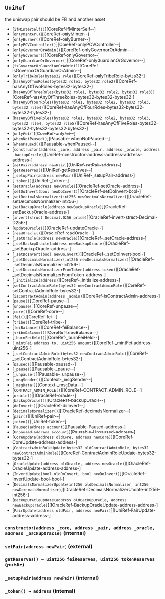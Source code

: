 ## <span id="UniRef"></span> `UniRef`

the uniswap pair should be FEI and another asset

- [`ifMinterSelf()`][CoreRef-ifMinterSelf--]
- [`onlyMinter()`][CoreRef-onlyMinter--]
- [`onlyBurner()`][CoreRef-onlyBurner--]
- [`onlyPCVController()`][CoreRef-onlyPCVController--]
- [`onlyGovernorOrAdmin()`][CoreRef-onlyGovernorOrAdmin--]
- [`onlyGovernor()`][CoreRef-onlyGovernor--]
- [`onlyGuardianOrGovernor()`][CoreRef-onlyGuardianOrGovernor--]
- [`isGovernorOrGuardianOrAdmin()`][CoreRef-isGovernorOrGuardianOrAdmin--]
- [`onlyTribeRole(bytes32 role)`][CoreRef-onlyTribeRole-bytes32-]
- [`hasAnyOfTwoRoles(bytes32 role1, bytes32 role2)`][CoreRef-hasAnyOfTwoRoles-bytes32-bytes32-]
- [`hasAnyOfThreeRoles(bytes32 role1, bytes32 role2, bytes32 role3)`][CoreRef-hasAnyOfThreeRoles-bytes32-bytes32-bytes32-]
- [`hasAnyOfFourRoles(bytes32 role1, bytes32 role2, bytes32 role3, bytes32 role4)`][CoreRef-hasAnyOfFourRoles-bytes32-bytes32-bytes32-bytes32-]
- [`hasAnyOfFiveRoles(bytes32 role1, bytes32 role2, bytes32 role3, bytes32 role4, bytes32 role5)`][CoreRef-hasAnyOfFiveRoles-bytes32-bytes32-bytes32-bytes32-bytes32-]
- [`onlyFei()`][CoreRef-onlyFei--]
- [`whenNotPaused()`][Pausable-whenNotPaused--]
- [`whenPaused()`][Pausable-whenPaused--]
- [`constructor(address _core, address _pair, address _oracle, address _backupOracle)`][UniRef-constructor-address-address-address-address-]
- [`setPair(address newPair)`][UniRef-setPair-address-]
- [`getReserves()`][UniRef-getReserves--]
- [`_setupPair(address newPair)`][UniRef-_setupPair-address-]
- [`_token()`][UniRef-_token--]
- [`setOracle(address newOracle)`][OracleRef-setOracle-address-]
- [`setDoInvert(bool newDoInvert)`][OracleRef-setDoInvert-bool-]
- [`setDecimalsNormalizer(int256 newDecimalsNormalizer)`][OracleRef-setDecimalsNormalizer-int256-]
- [`setBackupOracle(address newBackupOracle)`][OracleRef-setBackupOracle-address-]
- [`invert(struct Decimal.D256 price)`][OracleRef-invert-struct-Decimal-D256-]
- [`updateOracle()`][OracleRef-updateOracle--]
- [`readOracle()`][OracleRef-readOracle--]
- [`_setOracle(address newOracle)`][OracleRef-_setOracle-address-]
- [`_setBackupOracle(address newBackupOracle)`][OracleRef-_setBackupOracle-address-]
- [`_setDoInvert(bool newDoInvert)`][OracleRef-_setDoInvert-bool-]
- [`_setDecimalsNormalizer(int256 newDecimalsNormalizer)`][OracleRef-_setDecimalsNormalizer-int256-]
- [`_setDecimalsNormalizerFromToken(address token)`][OracleRef-_setDecimalsNormalizerFromToken-address-]
- [`_initialize(address)`][CoreRef-_initialize-address-]
- [`setContractAdminRole(bytes32 newContractAdminRole)`][CoreRef-setContractAdminRole-bytes32-]
- [`isContractAdmin(address _admin)`][CoreRef-isContractAdmin-address-]
- [`pause()`][CoreRef-pause--]
- [`unpause()`][CoreRef-unpause--]
- [`core()`][CoreRef-core--]
- [`fei()`][CoreRef-fei--]
- [`tribe()`][CoreRef-tribe--]
- [`feiBalance()`][CoreRef-feiBalance--]
- [`tribeBalance()`][CoreRef-tribeBalance--]
- [`_burnFeiHeld()`][CoreRef-_burnFeiHeld--]
- [`_mintFei(address to, uint256 amount)`][CoreRef-_mintFei-address-uint256-]
- [`_setContractAdminRole(bytes32 newContractAdminRole)`][CoreRef-_setContractAdminRole-bytes32-]
- [`paused()`][Pausable-paused--]
- [`_pause()`][Pausable-_pause--]
- [`_unpause()`][Pausable-_unpause--]
- [`_msgSender()`][Context-_msgSender--]
- [`_msgData()`][Context-_msgData--]
- [`CONTRACT_ADMIN_ROLE()`][ICoreRef-CONTRACT_ADMIN_ROLE--]
- [`oracle()`][IOracleRef-oracle--]
- [`backupOracle()`][IOracleRef-backupOracle--]
- [`doInvert()`][IOracleRef-doInvert--]
- [`decimalsNormalizer()`][IOracleRef-decimalsNormalizer--]
- [`pair()`][IUniRef-pair--]
- [`token()`][IUniRef-token--]
- [`Paused(address account)`][Pausable-Paused-address-]
- [`Unpaused(address account)`][Pausable-Unpaused-address-]
- [`CoreUpdate(address oldCore, address newCore)`][ICoreRef-CoreUpdate-address-address-]
- [`ContractAdminRoleUpdate(bytes32 oldContractAdminRole, bytes32 newContractAdminRole)`][ICoreRef-ContractAdminRoleUpdate-bytes32-bytes32-]
- [`OracleUpdate(address oldOracle, address newOracle)`][IOracleRef-OracleUpdate-address-address-]
- [`InvertUpdate(bool oldDoInvert, bool newDoInvert)`][IOracleRef-InvertUpdate-bool-bool-]
- [`DecimalsNormalizerUpdate(int256 oldDecimalsNormalizer, int256 newDecimalsNormalizer)`][IOracleRef-DecimalsNormalizerUpdate-int256-int256-]
- [`BackupOracleUpdate(address oldBackupOracle, address newBackupOracle)`][IOracleRef-BackupOracleUpdate-address-address-]
- [`PairUpdate(address oldPair, address newPair)`][IUniRef-PairUpdate-address-address-]
### <span id="UniRef-constructor-address-address-address-address-"></span> `constructor(address _core, address _pair, address _oracle, address _backupOracle)` (internal)



### <span id="UniRef-setPair-address-"></span> `setPair(address newPair)` (external)



### <span id="UniRef-getReserves--"></span> `getReserves() → uint256 feiReserves, uint256 tokenReserves` (public)



### <span id="UniRef-_setupPair-address-"></span> `_setupPair(address newPair)` (internal)



### <span id="UniRef-_token--"></span> `_token() → address` (internal)



